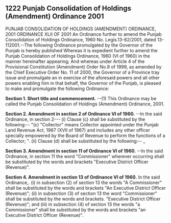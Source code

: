 ## 1222 Punjab Consolidation of Holdings (Amendment) Ordinance 2001
 
PUNJAB CONSOLIDATION OF HOLDINGS (AMENDMENT) ORDINANCE, 2001
ORDINANCE XLII OF 2001
An Ordinance further to amend the Punjab Consolidation of Holdings Ordinance, 1960
No. Legis.13-82/2001, dated 13-112001.--The following Ordinance promulgated by the Governor of the Punjab is hereby published
Whereas it is expedient further to amend the Punjab Consolidation of Holdings Ordinance, 1960 (VI of 1960) in the manner hereinafter appearing;
And whereas under Article 4 of the Provisional Constitution (Amendment) Order No.9 of 1999, as amended by the Chief Executive Order No. 11 of 2000, the Governor of a Province tray issue and promulgate an in exercise of the aforesaid powers and all other powers enabling him in that behalf, the Governor of the Punjab, is pleased to make and promulgate the following Ordinance:

**Section 1. Short title and commencement.**
--(1) This Ordinance may be called the Punjab Consolidation of Holdings (Amendment) Ordinance, 2001.

 

**Section 2. Amendment in section 2 of Ordinance VI of 1960.**
--In the said Ordinance, in section 2---
   (i) Clause (c) shall be substituted by the following:--
   "(c) "Collector" means Collector appointed under the Punjab Land Revenue Act, 1967 (XVII of 1967) and includes any other officer specially empowered by the Board of Revenue to perform the functions of a Collector; ".
   (ii) Clause (d) shall be substituted by the following:-- \_

 

**Section 3. Amendment in section 11 of Ordinance VI of 1960.**
--In the said Ordinance, in section 11 the word "Commissioner" wherever occurring shall be substituted by the words and brackets "Executive District Officer (Revenue)".

 

**Section 4. Amendment in section 13 of Ordinance VI of 1960.**
 In the said Ordinance,.
   (i) in subsection (2) of section 13 the words "A Commissioner" shall be substituted by the words and brackets "An Executive District Officer (Revenue)";
   (ii) in subsection (3) of section 13 the word "Commissioner" shall be substituted by the words and brackets. "Executive District Officer (Revenue)"; and
   (iii) in subsection (4) of section 13 the words "a Commissioner" shall be substituted by the words and brackets "an Executive District Officer (Revenue)".


